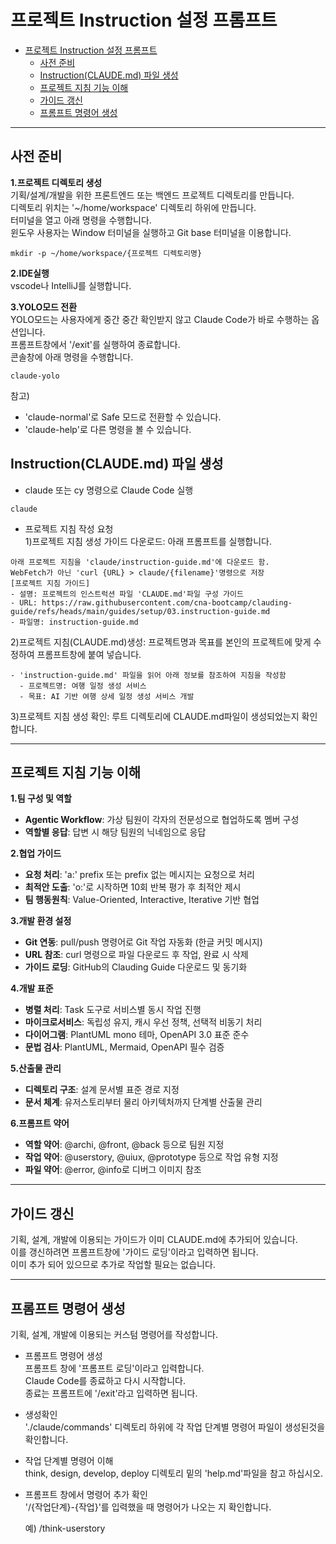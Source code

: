 # 프로젝트 Instruction 설정 프롬프트 

- [프로젝트 Instruction 설정 프롬프트](#프로젝트-instruction-설정-프롬프트)
  - [사전 준비](#사전-준비)
  - [Instruction(CLAUDE.md) 파일 생성](#instructionclaudemd-파일-생성)
  - [프로젝트 지침 기능 이해](#프로젝트-지침-기능-이해)
  - [가이드 갱신](#가이드-갱신)
  - [프롬프트 명령어 생성](#프롬프트-명령어-생성)

---

## 사전 준비
**1.프로젝트 디렉토리 생성**     
기획/설계/개발을 위한 프론트엔드 또는 백엔드 프로젝트 디렉토리를 만듭니다.    
디렉토리 위치는 '~/home/workspace' 디렉토리 하위에 만듭니다.  
터미널을 열고 아래 명령을 수행합니다.  
윈도우 사용자는 Window 터미널을 실행하고 Git base 터미널을 이용합니다.   
```
mkdir -p ~/home/workspace/{프로젝트 디렉토리명}
```

**2.IDE실행**   
vscode나 IntelliJ를 실행합니다.   

**3.YOLO모드 전환**    
YOLO모드는 사용자에게 중간 중간 확인받지 않고 Claude Code가 바로 수행하는 옵션입니다.   
프롬프트창에서 '/exit'를 실행하여 종료합니다.  
콘솔창에 아래 명령을 수행합니다.  
```
claude-yolo
```
참고)
- 'claude-normal'로 Safe 모드로 전환할 수 있습니다.  
- 'claude-help'로 다른 명령을 볼 수 있습니다.   

## Instruction(CLAUDE.md) 파일 생성  
- claude 또는 cy 명령으로 Claude Code 실행 
```
claude
```

- 프로젝트 지침 작성 요청    
1)프로젝트 지침 생성 가이드 다운로드: 아래 프롬프트를 실행합니다.     
```
아래 프로젝트 지침을 'claude/instruction-guide.md'에 다운로드 함. 
WebFetch가 아닌 'curl {URL} > claude/{filename}'명령으로 저장
[프로젝트 지침 가이드]
- 설명: 프로젝트의 인스트럭션 파일 'CLAUDE.md'파일 구성 가이드   
- URL: https://raw.githubusercontent.com/cna-bootcamp/clauding-guide/refs/heads/main/guides/setup/03.instruction-guide.md
- 파일명: instruction-guide.md  
```

2)프로젝트 지침(CLAUDE.md)생성: 프로젝트명과 목표를 본인의 프로젝트에 맞게 수정하여 프롬프트창에 붙여 넣습니다.   
```
- 'instruction-guide.md' 파일을 읽어 아래 정보를 참조하여 지침을 작성함 
  - 프로젝트명: 여행 일정 생성 서비스
  - 목표: AI 기반 여행 상세 일정 생성 서비스 개발
```

3)프로젝트 지침 생성 확인: 루트 디렉토리에 CLAUDE.md파일이 생성되었는지 확인합니다.    

---

## 프로젝트 지침 기능 이해

**1.팀 구성 및 역할**     
- **Agentic Workflow**: 가상 팀원이 각자의 전문성으로 협업하도록 멤버 구성 
- **역할별 응답**: 답변 시 해당 팀원의 닉네임으로 응답

**2.협업 가이드**     
- **요청 처리**: 'a:' prefix 또는 prefix 없는 메시지는 요청으로 처리
- **최적안 도출**: 'o:'로 시작하면 10회 반복 평가 후 최적안 제시
- **팀 행동원칙**: Value-Oriented, Interactive, Iterative 기반 협업

**3.개발 환경 설정**    
- **Git 연동**: pull/push 명령어로 Git 작업 자동화 (한글 커밋 메시지)
- **URL 참조**: curl 명령으로 파일 다운로드 후 작업, 완료 시 삭제
- **가이드 로딩**: GitHub의 Clauding Guide 다운로드 및 동기화

**4.개발 표준**    
- **병렬 처리**: Task 도구로 서비스별 동시 작업 진행
- **마이크로서비스**: 독립성 유지, 캐시 우선 정책, 선택적 비동기 처리
- **다이어그램**: PlantUML mono 테마, OpenAPI 3.0 표준 준수
- **문법 검사**: PlantUML, Mermaid, OpenAPI 필수 검증

**5.산출물 관리**    
- **디렉토리 구조**: 설계 문서별 표준 경로 지정
- **문서 체계**: 유저스토리부터 물리 아키텍처까지 단계별 산출물 관리

**6.프롬프트 약어**   
- **역할 약어**: @archi, @front, @back 등으로 팀원 지정
- **작업 약어**: @userstory, @uiux, @prototype 등으로 작업 유형 지정
- **파일 약어**: @error, @info로 디버그 이미지 참조

---

## 가이드 갱신 
기획, 설계, 개발에 이용되는 가이드가 이미 CLAUDE.md에 추가되어 있습니다.   
이를 갱신하려면 프롬프트창에 '가이드 로딩'이라고 입력하면 됩니다.   
이미 추가 되어 있으므로 추가로 작업할 필요는 없습니다.  

---

## 프롬프트 명령어 생성   
기획, 설계, 개발에 이용되는 커스텀 명령어를 작성합니다.  

- 프롬프트 명령어 생성  
프롬프트 창에 '프롬프트 로딩'이라고 입력합니다.  
Claude Code를 종료하고 다시 시작합니다.    
종료는 프롬프트에 '/exit'라고 입력하면 됩니다.   

- 생성확인   
  './claude/commands' 디렉토리 하위에 각 작업 단계별 명령어 파일이 생성된것을 확인합니다.   

- 작업 단계별 명령어 이해   
  think, design, develop, deploy 디렉토리 밑의 'help.md'파일을 참고 하십시오.  

- 프롬프트 창에서 명령어 추가 확인   
  '/{작업단계}-{작업}'를 입력했을 때 명령어가 나오는 지 확인합니다.   

  예) /think-userstory
